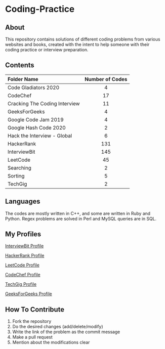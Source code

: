 
# Coding-Practice

## About

This repository contains solutions of different coding problems from various websites and books, created with the intent to help someone with their coding practice or interview preparation.

## Contents

| Folder Name | Number of Codes |
|    :---     |      :---:      |
| Code Gladiators 2020 | 4 |
| CodeChef | 17 |
| Cracking The Coding Interview | 11 |
| GeeksForGeeks | 4 |
| Google Code Jam 2019 | 4 |
| Google Hash Code 2020 | 2 |
| Hack the Interview - Global | 6 |
| HackerRank | 131 |
| InterviewBit | 145 |
| LeetCode | 45 |
| Searching | 2 |
| Sorting | 5 |
| TechGig | 2 |

## Languages

The codes are mostly written in C++, and some are written in Ruby and Python. Regex problems are solved in Perl and MySQL queries are in SQL.

## My Profiles

[InterviewBit Profile](https://www.interviewbit.com/profile/rajan-pandey)

[HackerRank Profile](https://www.hackerrank.com/RajanPandey)

[LeetCode Profile](https://leetcode.com/rkpandey/)

[CodeChef Profile](https://www.codechef.com/users/rkpandey)

[TechGig Profile](https://techgig.com/rajanpandey6)

[GeeksForGeeks Profile](https://auth.geeksforgeeks.org/user/rajanpandey2/practice/)

## How To Contribute

1. Fork the repository 
2. Do the desired changes (add/delete/modify)
3. Write the link of the problem as the commit message
4. Make a pull request
5. Mention about the modifications clear